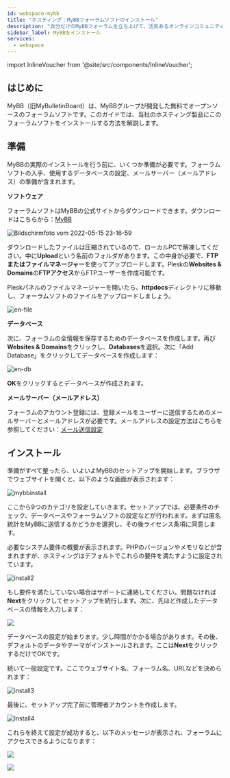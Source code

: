```yaml
---
id: webspace-mybb
title: "ホスティング：MyBBフォーラムソフトのインストール"
description: "自分だけのMyBBフォーラムを立ち上げて、活気あるオンラインコミュニティを作る方法をチェック → 今すぐ詳しく見る"
sidebar_label: MyBBをインストール
services:
  - webspace
---
```


import InlineVoucher from '@site/src/components/InlineVoucher';

## はじめに

MyBB（旧MyBulletinBoard）は、MyBBグループが開発した無料でオープンソースのフォーラムソフトです。このガイドでは、当社のホスティング製品にこのフォーラムソフトをインストールする方法を解説します。

<InlineVoucher />

## 準備

MyBBの実際のインストールを行う前に、いくつか準備が必要です。フォーラムソフトの入手、使用するデータベースの設定、メールサーバー（メールアドレス）の準備が含まれます。

**ソフトウェア**

フォーラムソフトはMyBBの公式サイトからダウンロードできます。ダウンロードはこちらから：[MyBB](https://mybb.com/download/)

![Bildschirmfoto vom 2022-05-15 23-16-59](https://screensaver01.zap-hosting.com/index.php/s/s8kbtNFq6c79SoH/preview)

ダウンロードしたファイルは圧縮されているので、ローカルPCで解凍してください。中に**Upload**という名前のフォルダがあります。この中身が必要で、**FTPまたはファイルマネージャー**を使ってアップロードします。Pleskの**Websites & Domains**の**FTPアクセス**からFTPユーザーを作成可能です。

Pleskパネルのファイルマネージャーを開いたら、**httpdocs**ディレクトリに移動し、フォーラムソフトのファイルをアップロードしましょう。

![en-file](https://screensaver01.zap-hosting.com/index.php/s/x9oWpWCzrtB87e7/preview)

**データベース**

次に、フォーラムの全情報を保存するためのデータベースを作成します。再び**Websites & Domains**をクリックし、**Databases**を選択。次に「Add Database」をクリックしてデータベースを作成します：

![en-db](https://screensaver01.zap-hosting.com/index.php/s/f3dwjM5qxQQpzd6/preview)

**OK**をクリックするとデータベースが作成されます。

**メールサーバー（メールアドレス）**

フォーラムのアカウント登録には、登録メールをユーザーに送信するためのメールサーバーとメールアドレスが必要です。メールアドレスの設定方法はこちらを参照してください：[メール送信設定](webspace-plesk-sendmail.md)

## インストール

準備がすべて整ったら、いよいよMyBBのセットアップを開始します。ブラウザでウェブサイトを開くと、以下のような画面が表示されます：

![mybbinstall](https://screensaver01.zap-hosting.com/index.php/s/DzgRZMBFotTgsXZ/preview)

ここから9つのカテゴリを設定していきます。セットアップでは、必要条件のチェック、データベースやフォーラムソフトの設定などが行われます。まずは匿名統計をMyBBに送信するかどうかを選択し、その後ライセンス条項に同意します。

必要なシステム要件の概要が表示されます。PHPのバージョンやメモリなどが含まれますが、ホスティングはデフォルトでこれらの要件を満たすように設定されています。

![install2](https://screensaver01.zap-hosting.com/index.php/s/fTJQGRADn5SF62C/preview)

もし要件を満たしていない場合はサポートに連絡してください。問題なければ**Next**をクリックしてセットアップを続行します。次に、先ほど作成したデータベースの情報を入力します：

![](https://screensaver01.zap-hosting.com/index.php/s/GaRZiSizcYCMX3Z/preview)

データベースの設定が始まります。少し時間がかかる場合があります。その後、デフォルトのデータやテーマがインストールされます。ここは**Next**をクリックするだけでOKです。

続いて一般設定です。ここでウェブサイト名、フォーラム名、URLなどを決められます：

![install3](https://screensaver01.zap-hosting.com/index.php/s/asEA4KqtZGaN65A/preview)

最後に、セットアップ完了前に管理者アカウントを作成します。

![Install4](https://screensaver01.zap-hosting.com/index.php/s/3T6NMLYyMnb4pja/preview)

これらを終えて設定が成功すると、以下のメッセージが表示され、フォーラムにアクセスできるようになります：

![](https://screensaver01.zap-hosting.com/index.php/s/9N2jBCbzEYe2iyn/preview)

![](https://screensaver01.zap-hosting.com/index.php/s/g9iecMjiDX4GoqP/preview)

<InlineVoucher />